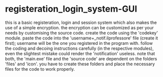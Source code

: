 # registeration_login_system-GUI

this is a basic registeration, login and session system which also makes the use of a simple encryption.
the encryption can be customized as per your needs by customising the source code.
create the code using the 'codekey' module.
paste the code into the 'username+_notif.ilprofessore' file (create it first);
username will be the one you registered in the program with.
follow the coding and decoing instructions carefully (in the respective modules),
even the slightest mistake could render the 'notification' useless.
note that both, the 'main.exe' file and the 'source code' are dependent on the folders 'files' and 'icon'.
you have to create these folders and place the necessary files for the code to work properly.
